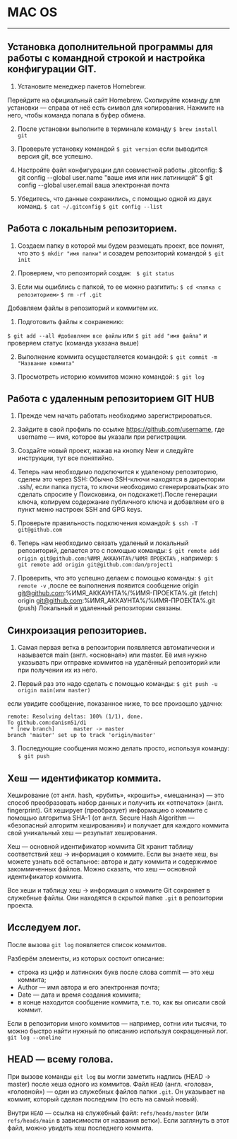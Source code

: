 # MAC OS

---

## Установка дополнительной программы для работы с командной строкой и настройка конфигурации GIT.

1. Установите менеджер пакетов Homebrew.

Перейдите на официальный сайт Homebrew.
Скопируйте команду для установки — справа от неё есть символ для копирования.
Нажмите на него, чтобы команда попала в буфер обмена.

2. После установки выполните в терминале команду
```$ brew install git```
3. Проверьте установку командой
```$ git version```
если выводится версия git, все успешно.

4. Настройте файл конфигурации для совместной работы .gitconfig:
$ git config --global user.name "ваше имя или ник латиницей" 
$ git config --global user.email ваша электронная почта

5. Убедитесь, что данные сохранились, с помощью одной из двух команд.
```$ cat ~/.gitconfig```
```$ git config --list```

## Работа с локальным репозиторием.

1. Создаем папку в которой мы будем размещать проект, все помнят, что это
```$ mkdir "имя папки"```
и созадем репозиторий командой
```$ git init```

2. Проверяем, что репозиторий создан:
``` $ git status```

3. Если мы ошиблись с папкой, то ее можно разгитить:
```$ cd <папка с репозиторием>```
```$ rm -rf .git``` 

Добавляем файлы в репозиторий и коммитем их.

1. Подготовить файлы к сохранению:
 
```$ git add --all #добавляем все файлы```
или
```$ git add "имя файла"```
и проверяем статус (команда указана выше)

2. Выполнение коммита осуществляется командой:
```$ git commit -m "Название коммита"```

3. Просмотреть историю коммитов можно командой:
```$ git log```

## Работа с удаленным репозиторием GIT HUB

1. Прежде чем начать работать необходимо зарегистрироваться.

2. Зайдите в свой профиль по ссылке https://github.com/username, 
где username — имя, которое вы указали при регистрации.

3. Создайте новый проект, нажав на кнопку New и следуйте инструкции, тут все 
понятийно.

4. Теперь нам необходимо подключится к удаленому репозиторию, 
сделем это через SSH:
Обычно SSH-ключи находятся в директории .ssh/, если папка пуста, 
то ключи необходимо сгенерировать(как это сделать спросите у Поисковика, он 
подскажет).После генерации ключа, копируем содержание публичного ключа и 
добавляем его в пункт меню настроек SSH and GPG keys.

5. Проверьте правильность подключения командой:
```$ ssh -T git@github.com```

6. Теперь нам необходимо связать удаленый и локальный репозиторий, 
делается это с помощью команды:
```$ git remote add origin git@github.com:%ИМЯ_АККАУНТА%/%ИМЯ ПРОЕКТА%```
, например:
```$ git remote add origin git@github.com:dan/project1```

7. Проверить, что это успешно делаем с помощью команды:
```$ git remote -v```
,после ее выполнения появится сообщение
origin    git@github.com:%ИМЯ_АККАУНТА%/%ИМЯ-ПРОЕКТА%.git (fetch)
origin    git@github.com:%ИМЯ_АККАУНТА%/%ИМЯ-ПРОЕКТА%.git (push)
Локальный и удаленный репозитории связаны. 

## Синхроизация репозиториев.

1. Самая первая ветка в репозитории появляется автоматически и называется main
(англ. «основная») или master. Её имя нужно указывать при отправке коммитов на
удалённый репозиторий или при получении их из него.

2. Первый раз это надо сделать с помощью команды:
```$ git push -u origin main(или master)```

если увидите сообщение, показанное ниже, то все произошло удачно:

```
remote: Resolving deltas: 100% (1/1), done.
To github.com:danism51/d1
 * [new branch]      master -> master
branch 'master' set up to track 'origin/master'

 ```

3. Последующие сообщения можно делать просто, используя команду:
```$ git push```

## Хеш — идентификатор коммита.

Хеширование (от англ. hash, «рубить», «крошить», «мешанина») — это способ преобразовать набор данных и получить их «отпечаток» (англ. fingerprint).
Git хеширует (преобразует) информацию о коммите с помощью алгоритма SHA-1 (от англ. Secure Hash Algorithm — «безопасный алгоритм хеширования»)
и получает для каждого коммита свой уникальный хеш — результат хеширования.

Хеш — основной идентификатор коммита
Git хранит таблицу соответствий хеш → информация о коммите. Если вы знаете хеш, вы можете узнать всё остальное:
автора и дату коммита и содержимое закоммиченных файлов. Можно сказать, что хеш — основной идентификатор коммита.

Все хеши и таблицу хеш → информация о коммите Git сохраняет в служебные файлы. Они находятся в скрытой папке ```.git``` в репозитории проекта.

## Исследуем лог.

После вызова ```git log``` появляется список коммитов.

Разберём элементы, из которых состоит описание:

- строка из цифр и латинских букв после слова commit — это хеш коммита;
- Author — имя автора и его электронная почта;
- Date — дата и время создания коммита;
- в конце находится сообщение коммита, т.е. то, как вы описали свой коммит.

Если в репозитории много коммитов — например, сотни или тысячи,  то можно быстро найти нужный по описанию используя сокращенный лог.
```git log --oneline```

## HEAD — всему голова.

При вызове команды ```git log``` вы могли заметить надпись (HEAD -> master) после хеша одного из коммитов.
Файл ```HEAD``` (англ. «голова», «головной») — один из служебных файлов папки ```.git```. Он указывает на коммит, который сделан последним (то есть на самый новый).

Внутри ```HEAD``` — ссылка на служебный файл: ```refs/heads/master``` (или ```refs/heads/main``` в зависимости от названия ветки). 
Если заглянуть в этот файл, можно увидеть хеш последнего коммита. 
